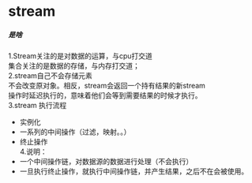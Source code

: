
# stream  
##### 是啥  
1.Stream关注的是对数据的运算，与cpu打交道  
  集合关注的是数据的存储，与内存打交道；  
2.stream自己不会存储元素   
  不会改变原对象。相反，stream会返回一个持有结果的新stream   
  操作时延迟执行的，意味着他们会等到需要结果的时候才执行。  
3.stream 执行流程  
 * 实例化  
 * 一系列的中间操作（过滤，映射。。）  
 * 终止操作     
4.说明：  
 * 一个中间操作链，对数据源的数据进行处理（不会执行）    
 * 一旦执行终止操作，就执行中间操作链，并产生结果，之后不在会被使用。  

